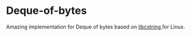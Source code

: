 # Deque-of-bytes
Amazing implementation for Deque of bytes based on <a href="https://github.com/mfcoding/libcstring-for-linux"> libcstring </a> for Linux.
